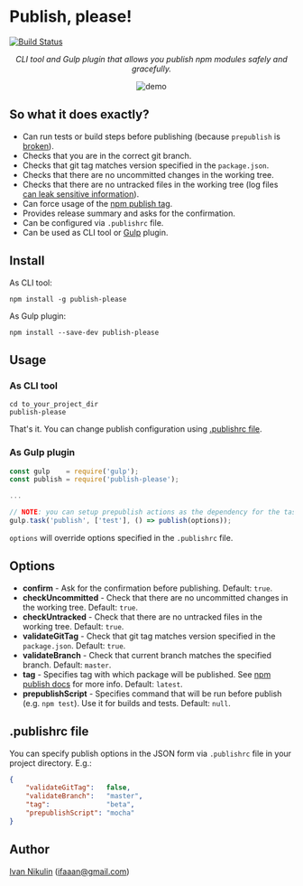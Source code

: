 # Publish, please!

[![Build Status](https://api.travis-ci.org/inikulin/publish-please.svg)](https://travis-ci.org/inikulin/publish-please)

<p align="center">
<i>CLI tool and Gulp plugin that allows you publish npm modules safely and gracefully.</i>
</p>
<p align="center">
    <img src="https://raw.githubusercontent.com/inikulin/publish-please/master/media/demo.gif" alt="demo" />
</p>

## So what it does exactly?

 - Can run tests or build steps before publishing (because `prepublish` is [broken](https://medium.com/greenkeeper-blog/what-is-npm-s-prepublish-and-why-is-it-so-confusing-a948373e6be1#.a40w9sdy6)).
 - Checks that you are in the correct git branch.
 - Checks that git tag matches version specified in the `package.json`.
 - Checks that there are no uncommitted changes in the working tree.
 - Checks that there are no untracked files in the working tree (log files [can leak sensitive information](https://github.com/ChALkeR/notes/blob/master/Do-not-underestimate-credentials-leaks.md)).
 - Can force usage of the [npm publish tag](https://docs.npmjs.com/cli/publish).
 - Provides release summary and asks for the confirmation.
 - Can be configured via `.publishrc` file.
 - Can be used as CLI tool or [Gulp](https://github.com/gulpjs/gulp) plugin.

## Install
As CLI tool:
```
npm install -g publish-please
```

As Gulp plugin:
```
npm install --save-dev publish-please
```


## Usage
### As CLI tool
```
cd to_your_project_dir
publish-please
```
That's it. You can change publish configuration using [.publishrc file](#publishrc-file).

### As Gulp plugin
```js
const gulp    = require('gulp');
const publish = require('publish-please');

...

// NOTE: you can setup prepublish actions as the dependency for the task
gulp.task('publish', ['test'], () => publish(options));
```

`options` will override options specified in the `.publishrc` file.

## Options

 - **confirm** - Ask for the confirmation before publishing. Default: `true`.
 - **checkUncommitted** - Check that there are no uncommitted changes in the working tree. Default: `true`.
 - **checkUntracked** - Check that there are no untracked files in the working tree. Default: `true`.
 - **validateGitTag** - Check that git tag matches version specified in the `package.json`. Default: `true`.
 - **validateBranch** - Check that current branch matches the specified branch. Default: `master`.
 - **tag** - Specifies tag with which package will be published. See [npm publish docs](https://docs.npmjs.com/cli/publish) for more info. Default: `latest`.
 - **prepublishScript** - Specifies command that will be run before publish (e.g. `npm test`). Use it for builds and tests. Default: `null`.

## .publishrc file
You can specify publish options in the JSON form via `.publishrc` file in your project directory. E.g.:
```json
{
    "validateGitTag":   false,
    "validateBranch":   "master",
    "tag":              "beta",
    "prepublishScript": "mocha"
}
```


## Author
[Ivan Nikulin](https://github.com/inikulin) (ifaaan@gmail.com)
